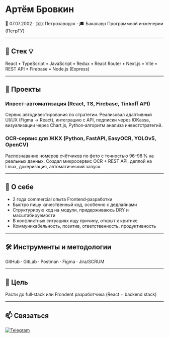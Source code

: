 # Артём Бровкин

🎂 07.07.2002 · 🇷🇺 Петрозаводск · 🎓 Бакалавр Программной инженерии (ПетрГУ)

---

## 🧠 Стек 💡
React • TypeScript • JavaScript • Redux • React Router • Next.js • Vite • REST API • Firebase • Node.js (Express)

---

## 🚀 Проекты

### **Инвест‑автоматизация** (React, TS, Firebase, Tinkoff API)
Сервис автодивестирования по стратегии. Реализовал адаптивный UI/UX (Figma → React), интеграцию с API, подписки через ЮKassa, визуализации через Chart.js, Python‑алгоритм анализа инвестстратегий.

### **OCR‑сервис для ЖКХ** (Python, FastAPI, EasyOCR, YOLOv5, OpenCV)
Распознавание номеров счётчиков по фото с точностью 96–98 % на реальных данных. Создал микросервис OCR + REST API, деплой на Linux, докеризация, автоматический запуск.

---

## 💼 О себе
- 2 года commercial опыта Frontend‑разработки  
- Быстро пишу качественный код, особенно с дедлайнами  
- Структурирую код на модули, придерживаюсь DRY и масштабируемости  
- В конфликтных ситуациях ищу причину, открыт к критике  
- Коммуникабельность, позитив, ответственность, продуктивность  

---

## 🛠 Инструменты и методологии
GitHub · GitLab · Postman · Figma · Jira/SCRUM

---

## 🎯 Цель
Расти до full‑stack или Frondent разработчика (React + backend stack)

---

## 📫 Связаться
[![Telegram](https://img.shields.io/badge/TG-@ArtemiyBrovkin-0099ff?style=for-the-badge&logo=telegram)](https://t.me/ArtemiyBrovkin)
